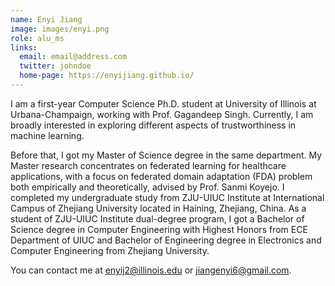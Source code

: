 ```yaml
---
name: Enyi Jiang
image: images/enyi.png
role: alu_ms
links:
  email: email@address.com
  twitter: johndoe
  home-page: https://enyijiang.github.io/
---
```


I am a first-year Computer Science Ph.D. student at University of Illinois at Urbana-Champaign, working with Prof. Gagandeep Singh. Currently, I am broadly interested in exploring different aspects of trustworthiness in machine learning.

Before that, I got my Master of Science degree in the same department. My Master research concentrates on federated learning for healthcare applications, with a focus on federated domain adaptation (FDA) problem both empirically and theoretically, advised by Prof. Sanmi Koyejo. I completed my undergraduate study from ZJU-UIUC Institute at International Campus of Zhejiang University located in Haining, Zhejiang, China. As a student of ZJU-UIUC Institute dual-degree program, I got a Bachelor of Science degree in Computer Engineering with Highest Honors from ECE Department of UIUC and Bachelor of Engineering degree in Electronics and Computer Engineering from Zhejiang University.

You can contact me at enyij2@illinois.edu or jiangenyi6@gmail.com.

